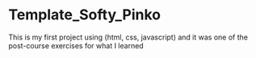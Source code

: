 # Template_Softy_Pinko
This is my first project using (html, css, javascript) and it was one of the post-course exercises for what I learned
